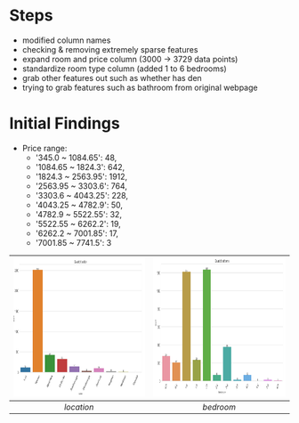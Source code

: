 # Steps

- modified column names
- checking & removing extremely sparse features
- expand room and price column (3000 -> 3729 data points)
- standardize room type column (added 1 to 6 bedrooms)
- grab other features out such as whether has den
- trying to grab features such as bathroom from original webpage

# Initial Findings

- Price range:
   - '345.0 ~ 1084.65': 48,
   - '1084.65 ~ 1824.3': 642,
   - '1824.3 ~ 2563.95': 1912,
   - '2563.95 ~ 3303.6': 764,
   - '3303.6 ~ 4043.25': 228,
   - '4043.25 ~ 4782.9': 50,
   - '4782.9 ~ 5522.55': 32,
   - '5522.55 ~ 6262.2': 19,
   - '6262.2 ~ 7001.85': 17,
   - '7001.85 ~ 7741.5': 3
   
   
| <img src="https://github.com/JJtheNOOB/Rental_price/blob/master/Data%20Preprocessing/location.png" width="400" height="250"> | <img src="https://github.com/JJtheNOOB/Rental_price/blob/master/Data%20Preprocessing/bedroom.png" width="400" height="250"> |
|:--:| :--:|
| *location* | *bedroom* |
